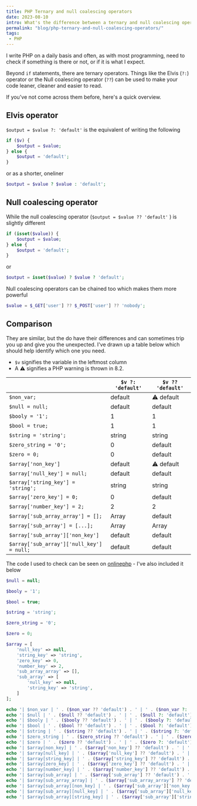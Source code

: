 ```yaml
---
title: PHP Ternary and null coalescing operators
date: 2023-08-10
intro: What's the difference between a ternary and null coalescing operators? Do they give different results?
permalink: "blog/php-ternary-and-null-coalescing-operators/"
tags:
 - PHP
---
```


I write PHP on a daily basis and often, as with most programming, need to check if something is there or not, or if it is what I expect.

Beyond `if` statements, there are ternary operators. Things like the Elvis (`?:`) operator or the Null coalescing operator (`??`) can be used to make your code leaner, cleaner and easier to read.

If you've not come across them before, here's a quick overview.

## Elvis operator

`$output = $value ?: 'default'` is the equivalent of writing the following

```php
if ($v) {
	$output = $value;
} else {
	$output = 'default';
}
```

or as a shorter, oneliner

```php
$output = $value ? $value : 'default';
```

## Null coalescing operator

While the null coalescing operator (`$output = $value ?? 'default'` ) is slightly different

```php
if (isset($value)) {
	$output = $value;
} else {
	$output = 'default';
}
```

or

```php
$output = isset($value) ? $value ? 'default';
```

Null coalescing operators can be chained too which makes them more powerful

```php
$value = $_GET['user'] ?? $_POST['user'] ?? 'nobody';
```

## Comparison

They are similar, but the do have their differences and can sometimes trip you up and give you the unexpected. I've drawn up a table below which should help identify which one you need.


- `$v` signifies the variable in the leftmost column
- A ⚠️ signifies a PHP warning is thrown in 8.2.

|  | `$v ?: 'default'` | `$v ?? 'default'` |
|---|---|---|
| `$non_var;` | default | ⚠️ default |
| `$null = null;` | default | default |
| `$booly = '1';` | 1 | 1 |
| `$bool = true;` | 1 | 1 |
| `$string = 'string';` | string | string |
| `$zero_string = '0';` | 0 | default |
| `$zero = 0;` | 0 | default |
| `$array['non_key']` | default | ⚠️ default |
| `$array['null_key'] = null;` | default | default |
| `$array['string_key'] = 'string';` | string | string |
| `$array['zero_key'] = 0;`| 0 | default |
| `$array['number_key'] = 2;` | 2 | 2 |
| `$array['sub_array_array'] = [];` | Array | default |
| `$array['sub_array'] = [...];` | Array | Array |
| `$array['sub_array']['non_key']` | default | default |
| `$array['sub_array']['null_key'] = null;` | default | default |


The code I used to check can be seen on [onlinephp](https://onlinephp.io/c/ca318) - I've also included it below

```php
$null = null;

$booly = '1';

$bool = true;

$string = 'string';

$zero_string = '0';

$zero = 0;

$array = [
	'null_key' => null,
	'string_key' => 'string',
	'zero_key' => 0,
	'number_key' => 2,
	'sub_array_array' => [],
	'sub_array' => [
		'null_key' => null,
		'string_key' => 'string',
	]
];

echo '| $non_var | ' . ($non_var ?? 'default') . ' | ' . ($non_var ?: 'default') . ' |<br>';
echo '| $null | ' . ($null ?? 'default') . ' | ' . ($null ?: 'default') . ' |<br>';
echo '| $booly | ' . ($booly ?? 'default') . ' | ' . ($booly ?: 'default') . ' |<br>';
echo '| $bool | ' . ($bool ?? 'default') . ' | ' . ($bool ?: 'default') . ' |<br>';
echo '| $string | ' . ($string ?? 'default') . ' | ' . ($string ?: 'default') . ' |<br>';
echo '| $zero_string | ' . ($zero_string ?? 'default') . ' | ' . ($zero_string ?: 'default') . ' |<br>';
echo '| $zero | ' . ($zero ?? 'default') . ' | ' . ($zero ?: 'default') . ' |<br>';
echo '| $array[non_key] | ' . ($array['non_key'] ?? 'default') . ' | ' . ($array['non_key'] ?: 'default') . ' |<br>';
echo '| $array[null_key] | ' . ($array['null_key'] ?? 'default') . ' | ' . ($array['null_key'] ?: 'default') . ' |<br>';
echo '| $array[string_key] | ' . ($array['string_key'] ?? 'default') . ' | ' . ($array['string_key'] ?: 'default') . ' |<br>';
echo '| $array[zero_key] | ' . ($array['zero_key'] ?? 'default') . ' | ' . ($array['zero_key'] ?: 'default') . ' |<br>';
echo '| $array[number_key] | ' . ($array['number_key'] ?? 'default') . ' | ' . ($array['number_key'] ?: 'default') . ' |<br>';
echo '| $array[sub_array] | ' . ($array['sub_array'] ?? 'default') . ' | ' . ($array['sub_array'] ?: 'default') . ' |<br>';
echo '| $array[sub_array_array] | ' . ($array['sub_array_array'] ?? 'default') . ' | ' . ($array['sub_array_array'] ?: 'default') . ' |<br>';
echo '| $array[sub_array][non_key] | ' . ($array['sub_array']['non_key'] ?? 'default') . ' | ' . ($array['sub_array']['non_key'] ?: 'default') . ' |<br>';
echo '| $array[sub_array][null_key] | ' . ($array['sub_array']['null_key'] ?? 'default') . ' | ' . ($array['sub_array']['null_key'] ?: 'default') . ' |<br>';
echo '| $array[sub_array][string_key] | ' . ($array['sub_array']['string_key'] ?? 'default') . ' | ' . ($array['sub_array']['string_key'] ?: 'default') . ' |<br>';
```
